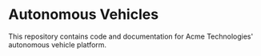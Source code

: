 # Autonomous Vehicles
This repository contains code and documentation for Acme Technologies' autonomous vehicle platform.
